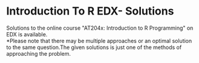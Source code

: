 # Introduction To R EDX- Solutions
Solutions to the online course "AT204x: Introduction to R Programming" on EDX is available.
<br>*Please note that there may be multiple approaches or an optimal solution to the same question.The given solutions is just one of the methods of approaching the problem. <br>
